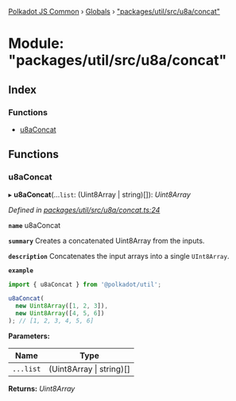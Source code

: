 [Polkadot JS Common](../README.md) › [Globals](../globals.md) › ["packages/util/src/u8a/concat"](_packages_util_src_u8a_concat_.md)

# Module: "packages/util/src/u8a/concat"

## Index

### Functions

* [u8aConcat](_packages_util_src_u8a_concat_.md#u8aconcat)

## Functions

###  u8aConcat

▸ **u8aConcat**(...`list`: (Uint8Array | string)[]): *Uint8Array*

*Defined in [packages/util/src/u8a/concat.ts:24](https://github.com/polkadot-js/common/blob/ce46a6818/packages/util/src/u8a/concat.ts#L24)*

**`name`** u8aConcat

**`summary`** Creates a concatenated Uint8Array from the inputs.

**`description`** 
Concatenates the input arrays into a single `UInt8Array`.

**`example`** 
<BR>

```javascript
import { u8aConcat } from '@polkadot/util';

u8aConcat(
  new Uint8Array([1, 2, 3]),
  new Uint8Array([4, 5, 6])
); // [1, 2, 3, 4, 5, 6]
```

**Parameters:**

Name | Type |
------ | ------ |
`...list` | (Uint8Array &#124; string)[] |

**Returns:** *Uint8Array*
